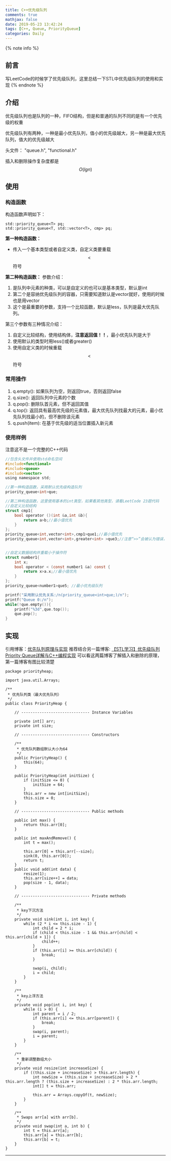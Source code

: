 ```yaml
---
title: C++优先级队列
comments: true
mathjax: false
date: 2019-05-23 13:42:24
tags: [C++, Queue, PriorityQueue]
categories: Daily
---
```


<meta name="referrer" content="no-referrer" />

{% note info %}
## 前言
写LeetCode的时候学了优先级队列，这里总结一下STL中优先级队列的使用和实现
{% endnote %}

<!--more-->

## 介绍

优先级队列也是队列的一种，FIFO结构，但是和普通的队列不同的是有一个优先级的权重

优先级队列有两种，一种是最小优先队列，值小的优先级越大，另一种是最大优先队列，值大的优先级越大

头文件： "queue.h", "functional.h"

插入和删除操作复杂度都是$$ O(lgn) $$

## 使用

### 构造函数
构造函数声明如下：
```
std::priority_queue<T> pq;
std::priority_queue<T, std::vector<T>, cmp> pq;
```

**第一种构造函数：**
- 传入一个基本类型或者自定义类，自定义类要重载$$ < $$符号

**第二种构造函数：**
参数介绍：
1. 是队列中元素的种类，可以是自定义的也可以是基本类型，默认是int
2. 第二个是容纳优先级队列的容器，只需要知道默认是vector就好，使用的时候也是用vector
3. 这个是最重要的参数，支持一个比较函数，默认是less，队列是最大优先队列。

第三个参数有三种情况介绍：
1. 自定义比较结构，使用结构体，**注意返回值！！**，最小优先队列是大于
2. 使用默认的类型时用less()或者greater()
3. 使用自定义类的时候重载$$ < $$符号

### 常用操作
1. q.empty(): 如果队列为空，则返回true，否则返回false
2. q.size():  返回队列中元素的个数
3. q.pop():   删除队首元素，但不返回其值
4. q.top():   返回具有最高优先级的元素值，最大优先队列找最大的元素，最小优先队列找最小的，但不删除该元素
5. q.push(item): 在基于优先级的适当位置插入新元素

### 使用样例
注意这不是一个完整的C++代码

```C
//包含头文件并使用std命名空间
#include<functional>
#include<queue>
#include<vector>
using namespace std;

//第一种构造函数，采用默认优先级构造队列
priority_queue<int>que;

//第二种构造函数，这里使用基本的int类型，如果看其他类型，请看LeetCode 23题代码
//自定义比较结构
struct cmp1{
    bool operator ()(int &a,int &b){
        return a>b;//最小值优先
    }
};
priority_queue<int,vector<int>,cmp1>que1;//最小值优先
priority_queue<int,vector<int>,greater<int> >que3;//注意“>>”会被认为错误，greater在functional头文件中


//自定义数据结构并重载小于操作符
struct number1{
    int x;
    bool operator < (const number1 &a) const {
        return x>a.x;//最小值优先
    }
};
priority_queue<number1>que5; //最小优先级队列

printf("采用默认优先关系:/n(priority_queue<int>que;)/n");
printf("Queue 0:/n");
while(!que.empty()){
    printf("%3d",que.top());
    que.pop();
}

```

## 实现
引用博客：[优先队列原理与实现](https://www.cnblogs.com/luoxn28/p/5616101.html)
推荐结合另一篇博客: [【STL学习】优先级队列Priority Queue详解与C++编程实现](https://blog.csdn.net/xiajun07061225/article/details/8556786)
可以看这两篇博客了解插入和删除的原理，第一篇博客有图比较清楚

```
package priorityheap;

import java.util.Arrays;

/**
 * 优先队列类（最大优先队列）
 */
public class PriorityHeap {

    // ------------------------------ Instance Variables

    private int[] arr;
    private int size;

    // ------------------------------ Constructors

    /**
     * 优先队列数组默认大小为64
     */
    public PriorityHeap() {
        this(64);
    }

    public PriorityHeap(int initSize) {
        if (initSize <= 0) {
            initSize = 64;
        }
        this.arr = new int[initSize];
        this.size = 0;
    }

    // ------------------------------ Public methods

    public int max() {
        return this.arr[0];
    }

    public int maxAndRemove() {
        int t = max();

        this.arr[0] = this.arr[--size];
        sink(0, this.arr[0]);
        return t;
    }
    public void add(int data) {
        resize(1);
        this.arr[size++] = data;
        pop(size - 1, data);
    }

    // ------------------------------ Private methods

    /**
     * key下沉方法
     */
    private void sink(int i, int key) {
        while (2 * i <= this.size - 1) {
            int child = 2 * i;
            if (child < this.size - 1 && this.arr[child] < this.arr[child + 1]) {
                child++;
            }
            if (this.arr[i] >= this.arr[child]) {
                break;
            }

            swap(i, child);
            i = child;
        }
    }

    /**
     * key上浮方法
     */
    private void pop(int i, int key) {
        while (i > 0) {
            int parent = i / 2;
            if (this.arr[i] <= this.arr[parent]) {
                break;
            }
            swap(i, parent);
            i = parent;
        }
    }

    /**
     * 重新调整数组大小
     */
    private void resize(int increaseSize) {
        if ((this.size + increaseSize) > this.arr.length) {
            int newSize = (this.size + increaseSize) > 2 * this.arr.length ? (this.size + increaseSize) : 2 * this.arr.length;
            int[] t = this.arr;

            this.arr = Arrays.copyOf(t, newSize);
        }
    }

    /**
     * Swaps arr[a] with arr[b].
     */
    private void swap(int a, int b) {
        int t = this.arr[a];
        this.arr[a] = this.arr[b];
        this.arr[b] = t;
    }
}
```

---------
